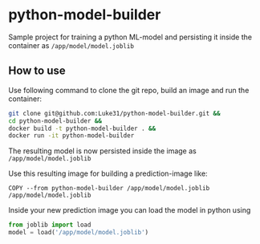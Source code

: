 # python-model-builder
Sample project for training a python ML-model and persisting it inside the container as `/app/model/model.joblib` 

## How to use

Use following command to clone the git repo, build an image and run the container: 
```bash
git clone git@github.com:Luke31/python-model-builder.git &&
cd python-model-builder &&
docker build -t python-model-builder . &&
docker run -it python-model-builder
```
The resulting model is now persisted inside the image as `/app/model/model.joblib`

Use this resulting image for building a prediction-image like:
```docker
COPY --from python-model-builder /app/model/model.joblib /app/model/model.joblib 
```

Inside your new prediction image you can load the model in python using
```python 
from joblib import load
model = load('/app/model/model.joblib')    
```
